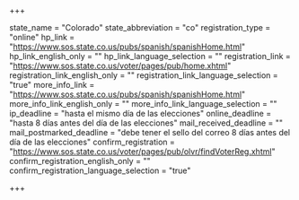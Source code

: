 +++

state_name = "Colorado"
state_abbreviation = "co"
registration_type = "online"
hp_link = "https://www.sos.state.co.us/pubs/spanish/spanishHome.html"
hp_link_english_only = ""
hp_link_language_selection = ""
registration_link = "https://www.sos.state.co.us/voter/pages/pub/home.xhtml"
registration_link_english_only = ""
registration_link_language_selection = "true"
more_info_link = "https://www.sos.state.co.us/pubs/spanish/spanishHome.html"
more_info_link_english_only = ""
more_info_link_language_selection = ""
ip_deadline = "hasta el mismo día de las elecciones"
online_deadline = "hasta 8 días antes del día de las elecciones"
mail_received_deadline = ""
mail_postmarked_deadline = "debe tener el sello del correo 8 días antes del día de las elecciones"
confirm_registration = "https://www.sos.state.co.us/voter/pages/pub/olvr/findVoterReg.xhtml"
confirm_registration_english_only = ""
confirm_registration_language_selection = "true"

+++